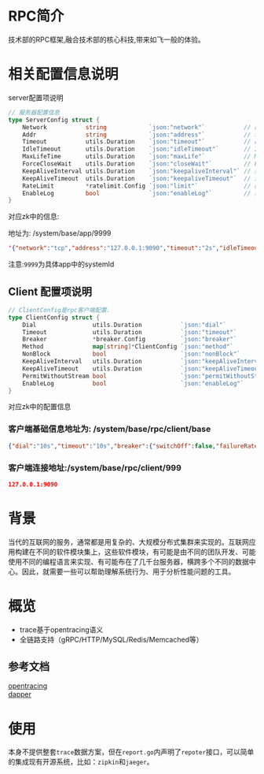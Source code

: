 # RPC简介
技术部的RPC框架,融合技术部的核心科技,带来如飞一般的体验。

# 相关配置信息说明

server配置项说明

```go
// 服务器配置信息
type ServerConfig struct {
    Network           string            `json:"network"`           // 网络为rpc监听网络，默认值为tcp
    Addr              string            `json:"address"`           // 地址是rpc监听地址，默认值为0.0.0.0:9000
    Timeout           utils.Duration    `json:"timeout"`           // 超时是每个rpc调用的上下文超时。
    IdleTimeout       utils.Duration    `json:"idleTimeout"`       // IdleTimeout是一段持续时间，在这段时间内可以通过发送GoAway关闭空闲连接。 空闲持续时间是自最近一次未完成RPC的数量变为零或建立连接以来定义的。
    MaxLifeTime       utils.Duration    `json:"maxLife"`           // MaxLifeTime是连接通过发送GoAway关闭之前可能存在的最长时间的持续时间。 将向+/- 10％的随机抖动添加到MaxConnectionAge中以分散连接风暴.
    ForceCloseWait    utils.Duration    `json:"closeWait"`         // ForceCloseWait是MaxLifeTime之后的附加时间，在此之后将强制关闭连接。
    KeepAliveInterval utils.Duration    `json:"keepaliveInterval"` // 如果服务器没有看到任何活动，则KeepAliveInterval将在此时间段之后，对客户端进行ping操作以查看传输是否仍然有效。
    KeepAliveTimeout  utils.Duration    `json:"keepaliveTimeout"`  // 进行keepalive检查ping之后，服务器将等待一段时间的超时，并且即使在关闭连接后也看不到活动。
    RateLimit         *ratelimit.Config `json:"limit"`             // 限流
    EnableLog         bool              `json:"enableLog"`         // 是否打开日记
}
```

对应zk中的信息:

地址为: /system/base/app/9999

```json
'{"network":"tcp","address":"127.0.0.1:9090","timeout":"2s","idleTimeout":"2s","maxLife":"2s","closeWait":"2s","keepaliveInterval":"2s","keepaliveTimeout":"2s","limit":{"Enabled":false,"Window":0,"WinBucket":0,"Rule":"","Debug":false,"CPUThreshold":0},"enableLog":true}'
```

注意:`9999`为具体app中的systemId

## Client 配置项说明

```go
// ClientConfig是rpc客户端配置.
type ClientConfig struct {
    Dial                utils.Duration           `json:"dial"`
    Timeout             utils.Duration           `json:"timeout"`
    Breaker             *breaker.Config          `json:"breaker"`
    Method              map[string]*ClientConfig `json:"method"`
    NonBlock            bool                     `json:"nonBlock"`
    KeepAliveInterval   utils.Duration           `json:"keepAliveInterval"`
    KeepAliveTimeout    utils.Duration           `json:"keepAliveTimeout"`
    PermitWithoutStream bool                     `json:"permitWithoutStream"`
    EnableLog           bool                     `json:"enableLog"`
}
```

对应zk中的配置信息

### 客户端基础信息地址为: /system/**base**/rpc/client/base

```json
{"dial":"10s","timeout":"10s","breaker":{"switchOff":false,"failureRate":0.8,"window":"1s"},"nonBlock":false,"keepAliveInterval":"10s","keepAliveTimeout":"10s","keepAliveWithoutStream":true,"enableLog":true}
```

### 客户端连接地址:/system/base/rpc/client/999

```json
127.0.0.1:9090
```


# 背景

当代的互联网的服务，通常都是用复杂的、大规模分布式集群来实现的。互联网应用构建在不同的软件模块集上，这些软件模块，有可能是由不同的团队开发、可能使用不同的编程语言来实现、有可能布在了几千台服务器，横跨多个不同的数据中心。因此，就需要一些可以帮助理解系统行为、用于分析性能问题的工具。

# 概览

* trace基于opentracing语义
* 全链路支持（gRPC/HTTP/MySQL/Redis/Memcached等）
 
## 参考文档

[opentracing](https://github.com/opentracing-contrib/opentracing-specification-zh/blob/master/specification.md)  
[dapper](https://bigbully.github.io/Dapper-translation/)

# 使用

本身不提供整套`trace`数据方案，但在`report.go`内声明了`repoter`接口，可以简单的集成现有开源系统，比如：`zipkin`和`jaeger`。
